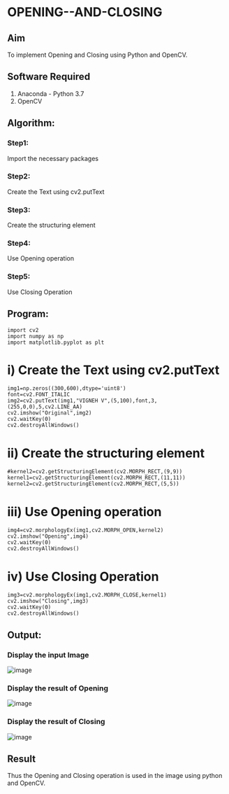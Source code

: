 # OPENING--AND-CLOSING
## Aim
To implement Opening and Closing using Python and OpenCV.

## Software Required
1. Anaconda - Python 3.7
2. OpenCV
## Algorithm:
### Step1:
Import the necessary packages

### Step2:
Create the Text using cv2.putText

### Step3:
Create the structuring element

### Step4:
Use Opening operation

### Step5:
Use Closing Operation


## Program:

``` 
import cv2
import numpy as np
import matplotlib.pyplot as plt
```
# i) Create the Text using cv2.putText
```
img1=np.zeros((300,600),dtype='uint8')
font=cv2.FONT_ITALIC
img2=cv2.putText(img1,"VIGNEH V",(5,100),font,3,(255,0,0),5,cv2.LINE_AA)
cv2.imshow("Original",img2)
cv2.waitKey(0)
cv2.destroyAllWindows()
```
# ii) Create the structuring element
```#kernel1=cv2.getStructuringElement(cv2.MORPH_RECT,(21,21))
#kernel2=cv2.getStructuringElement(cv2.MORPH_RECT,(9,9))
kernel1=cv2.getStructuringElement(cv2.MORPH_RECT,(11,11))
kernel2=cv2.getStructuringElement(cv2.MORPH_RECT,(5,5))
```
# iii) Use Opening operation
```
img4=cv2.morphologyEx(img1,cv2.MORPH_OPEN,kernel2)
cv2.imshow("Opening",img4)
cv2.waitKey(0)
cv2.destroyAllWindows()
```
# iv) Use Closing Operation
```
img3=cv2.morphologyEx(img1,cv2.MORPH_CLOSE,kernel1)
cv2.imshow("Closing",img3)
cv2.waitKey(0)
cv2.destroyAllWindows()
```
## Output:

### Display the input Image
![image](https://github.com/user-attachments/assets/6dcff275-d89c-4b8e-8582-932bad77186b)




### Display the result of Opening

![image](https://github.com/user-attachments/assets/5f656e31-63b5-4039-a28d-4de4bba62dac)


### Display the result of Closing

![image](https://github.com/user-attachments/assets/1c2e8722-f5cb-47eb-9441-f38817d84660)




## Result
Thus the Opening and Closing operation is used in the image using python and OpenCV.
